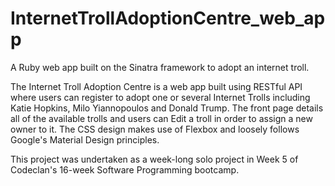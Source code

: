 # InternetTrollAdoptionCentre_web_app
A Ruby web app built on the Sinatra framework to adopt an internet troll.

The Internet Troll Adoption Centre is a web app built using RESTful API where users can register to adopt one or several Internet Trolls including Katie Hopkins, Milo Yiannopoulos and Donald Trump. The front page details all of the available trolls and users can Edit a troll in order to assign a new owner to it. The CSS design makes use of Flexbox and loosely follows Google's Material Design principles.

This project was undertaken as a week-long solo project in Week 5 of Codeclan's 16-week Software Programming bootcamp.
